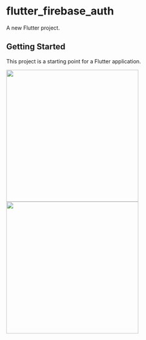# flutter_firebase_auth

A new Flutter project.

## Getting Started

This project is a starting point for a Flutter application.
 

<img src=" https://user-images.githubusercontent.com/87536506/174545177-f9640d52-f517-4b8d-89f2-6147ba9d4eb1.png" width="350">
<img src="https://user-images.githubusercontent.com/87536506/174545222-57db50b6-8de6-4967-bc90-55ef6f96e550.png" width="350">

